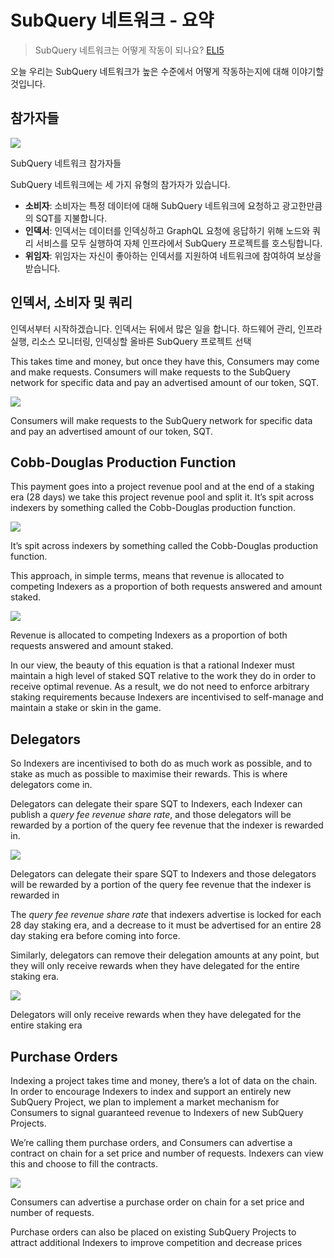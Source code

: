 # SubQuery 네트워크 - 요약

> SubQuery 네트워크는 어떻게 작동이 되나요? [ELI5](https://www.dictionary.com/e/slang/eli5/#:~:text=ELI5%20stands%20for%20the%20phrase,naive%20understanding%20of%20the%20issue.)

오늘 우리는 SubQuery 네트워크가 높은 수준에서 어떻게 작동하는지에 대해 이야기할 것입니다.

## 참가자들


![](https://miro.medium.com/max/1400/1*9993cakplwupZC5tbUv3vA.png)

SubQuery 네트워크 참가자들

SubQuery 네트워크에는 세 가지 유형의 참가자가 있습니다.

-   **소비자**: 소비자는 특정 데이터에 대해 SubQuery 네트워크에 요청하고 광고한만큼의 SQT를 지불합니다.
-   **인덱서**: 인덱서는 데이터를 인덱싱하고 GraphQL 요청에 응답하기 위해 노드와 쿼리 서비스를 모두 실행하여 자체 인프라에서 SubQuery 프로젝트를 호스팅합니다.
-   **위임자**: 위임자는 자신이 좋아하는 인덱서를 지원하여 네트워크에 참여하여 보상을 받습니다.

## 인덱서, 소비자 및 쿼리

인덱서부터 시작하겠습니다. 인덱서는 뒤에서 많은 일을 합니다. 하드웨어 관리, 인프라 실행, 리소스 모니터링, 인덱싱할 올바른 SubQuery 프로젝트 선택

This takes time and money, but once they have this, Consumers may come and make requests. Consumers will make requests to the SubQuery network for specific data and pay an advertised amount of our token, SQT.

![](https://miro.medium.com/max/1400/1*dKLkzSc2uXYaPW_IXUxstQ.png)

Consumers will make requests to the SubQuery network for specific data and pay an advertised amount of our token, SQT.

## Cobb-Douglas Production Function

This payment goes into a project revenue pool and at the end of a staking era (28 days) we take this project revenue pool and split it. It’s spit across indexers by something called the Cobb-Douglas production function.

![](https://miro.medium.com/max/1400/1*E-W7o7cWoclxHb8rXAMdpA.png)

It’s spit across indexers by something called the Cobb-Douglas production function.

This approach, in simple terms, means that revenue is allocated to competing Indexers as a proportion of both requests answered and amount staked.

![](https://miro.medium.com/max/1400/1*VhDu2BGDxd3ob7z9XkoOXA.png)

Revenue is allocated to competing Indexers as a proportion of both requests answered and amount staked.

In our view, the beauty of this equation is that a rational Indexer must maintain a high level of staked SQT relative to the work they do in order to receive optimal revenue. As a result, we do not need to enforce arbitrary staking requirements because Indexers are incentivised to self-manage and maintain a stake or skin in the game.

## Delegators

So Indexers are incentivised to both do as much work as possible, and to stake as much as possible to maximise their rewards. This is where delegators come in.

Delegators can delegate their spare SQT to Indexers, each Indexer can publish a _query fee revenue share rate_, and those delegators will be rewarded by a portion of the query fee revenue that the indexer is rewarded in.

![](https://miro.medium.com/max/1400/1*YoN7PV7h3a2nAFN-ODqILg.png)

Delegators can delegate their spare SQT to Indexers and those delegators will be rewarded by a portion of the query fee revenue that the indexer is rewarded in

The _query fee revenue share rate_ that indexers advertise is locked for each 28 day staking era, and a decrease to it must be advertised for an entire 28 day staking era before coming into force.

Similarly, delegators can remove their delegation amounts at any point, but they will only receive rewards when they have delegated for the entire staking era.

![](https://miro.medium.com/max/1400/0*we0k4A07pbj86COZ)

Delegators will only receive rewards when they have delegated for the entire staking era

## Purchase Orders

Indexing a project takes time and money, there’s a lot of data on the chain. In order to encourage Indexers to index and support an entirely new SubQuery Project, we plan to implement a market mechanism for Consumers to signal guaranteed revenue to Indexers of new SubQuery Projects.

We’re calling them purchase orders, and Consumers can advertise a contract on chain for a set price and number of requests. Indexers can view this and choose to fill the contracts.

![](https://miro.medium.com/max/1400/1*IPtaZlt24E7h9bKNZWdSCw.png)

Consumers can advertise a purchase order on chain for a set price and number of requests.

Purchase orders can also be placed on existing SubQuery Projects to attract additional Indexers to improve competition and decrease prices
